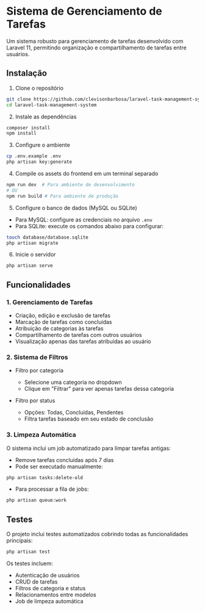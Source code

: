 # Sistema de Gerenciamento de Tarefas

Um sistema robusto para gerenciamento de tarefas desenvolvido com Laravel 11, permitindo organização e compartilhamento de tarefas entre usuários.

## Instalação

1. Clone o repositório
```bash
git clone https://github.com/clevisonbarbosa/laravel-task-management-system.git
cd laravel-task-management-system
```

2. Instale as dependências
```bash
composer install
npm install
```

3. Configure o ambiente
```bash
cp .env.example .env
php artisan key:generate
```

4. Compile os assets do frontend em um terminal separado
```bash
npm run dev  # Para ambiente de desenvolvimento
# OU
npm run build # Para ambiente de produção
```

5. Configure o banco de dados (MySQL ou SQLite)
- Para MySQL: configure as credenciais no arquivo `.env`
- Para SQLite: execute os comandos abaixo para configurar:
```bash
touch database/database.sqlite
php artisan migrate
```

6. Inicie o servidor
```bash
php artisan serve
```

## Funcionalidades

### 1. Gerenciamento de Tarefas
- Criação, edição e exclusão de tarefas
- Marcação de tarefas como concluídas
- Atribuição de categorias às tarefas
- Compartilhamento de tarefas com outros usuários
- Visualização apenas das tarefas atribuídas ao usuário

### 2. Sistema de Filtros
- Filtro por categoria
  - Selecione uma categoria no dropdown
  - Clique em "Filtrar" para ver apenas tarefas dessa categoria

- Filtro por status
  - Opções: Todas, Concluídas, Pendentes
  - Filtra tarefas baseado em seu estado de conclusão

### 3. Limpeza Automática
O sistema inclui um job automatizado para limpar tarefas antigas:

- Remove tarefas concluídas após 7 dias
- Pode ser executado manualmente:
```bash
php artisan tasks:delete-old
```

- Para processar a fila de jobs:
```bash
php artisan queue:work
```

## Testes

O projeto inclui testes automatizados cobrindo todas as funcionalidades principais:

```bash
php artisan test
```

Os testes incluem:
- Autenticação de usuários
- CRUD de tarefas
- Filtros de categoria e status
- Relacionamentos entre modelos
- Job de limpeza automática
